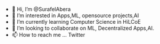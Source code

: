 - 👋 Hi, I’m @SurafelAbera
- 👀 I’m interested in Apps,ML, opensource projects,AI
- 🌱 I’m currently learning Computer Science in HiLCoE
- 💞️ I’m looking to collaborate on ML, Decentralized Apps,AI.
- 📫 How to reach me ... Twitter

<!---
SurafelAbera/SurafelAbera is a ✨ special ✨ repository because its `README.md` (this file) appears on your GitHub profile.
You can click the Preview link to take a look at your changes.
--->
